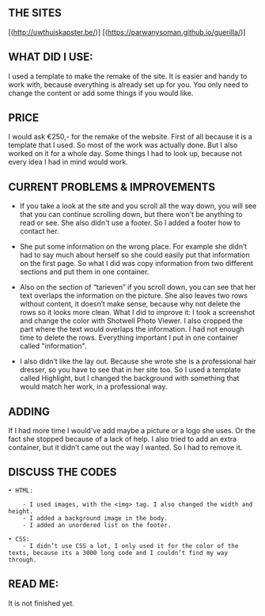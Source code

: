 ## THE SITES 

[(http://uwthuiskapster.be/)] 
[(https://parwanysoman.github.io/guerilla/)]

## WHAT DID I USE:

I used a template to make the remake of the site. It is easier and handy to work with, because everything is already set up for you. You only need to change the content or add some things if you would like.


## PRICE
I would ask €250,- for the remake of the website. First of all because it is a template that I used. So most of the work was actually done. But I also worked on it for a whole day. Some things I had to look up, because not every idea I had in mind would work. 


## CURRENT PROBLEMS & IMPROVEMENTS

- If you take a look at the site and you scroll all the way down, you will see that you can continue scrolling down, but there won't be anything to read or see. She also didn't use a footer. So I added a footer how to contact her.
    
- She put some information on the wrong place. For example she didn’t had to say much about herself so she could easily put that information on the first page. So what I did was copy information from two different sections and put them in one container. 
  
- Also on the section of “tarieven” if you scroll down, you can see that her text overlaps the information on the picture. She also leaves two rows without content, it doesn’t make sense, because why not delete the rows so it looks more clean. What I did to improve it: I took a screenshot and change the color with Shotwell Photo Viewer. I also cropped the part where the text  would overlaps the information. I had not enough time to delete the rows. Everything important I put in one container called "information".

- I also didn’t like the lay out. Because she wrote she is a professional hair dresser, so you have to see that in her site too. So I used a template called Highlight, but I changed the background with something that would match her work, in a professional way. 

## ADDING

If I had more time I would've add maybe a picture or a logo she uses. Or the fact she stopped because of a lack of help. I also tried to add an extra container, but it didn’t came out the way I wanted. So I had to remove it. 

## DISCUSS THE CODES 

    • HTML:

        - I used images, with the <img> tag. I also changed the width and height.
        - I added a background image in the body. 
		- I added an unordered list on the footer.

    • CSS:	
		- I didn’t use CSS a lot, I only used it for the color of the texts, because its a 3000 long code and I couldn’t find my way through. 


## READ ME:
It is not finished yet. 




















